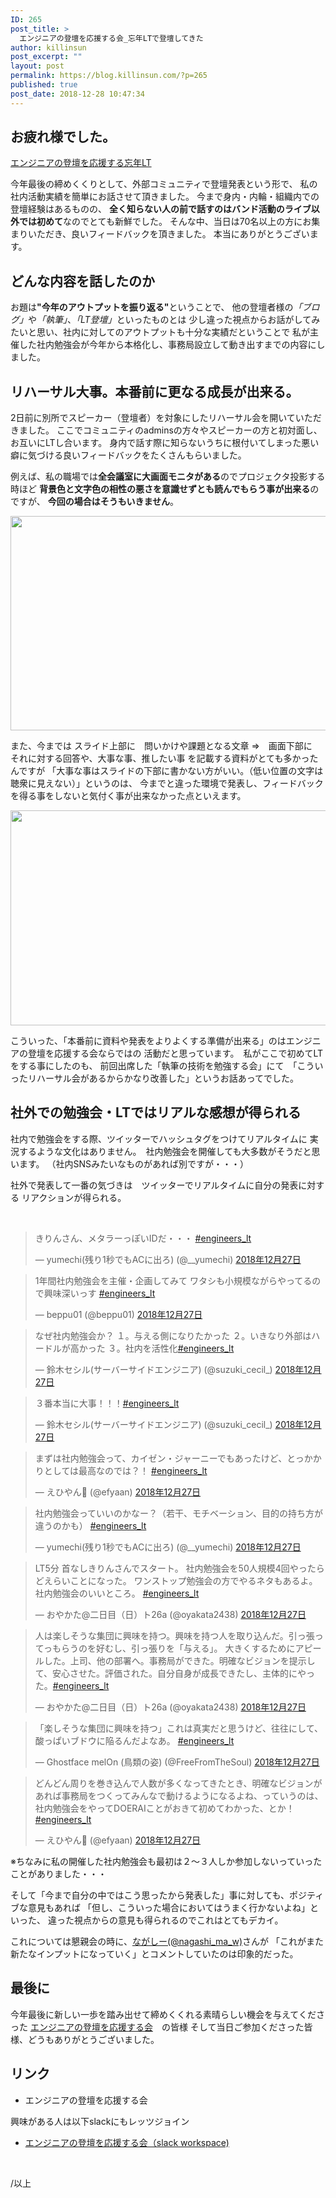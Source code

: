 ```yaml
---
ID: 265
post_title: >
  エンジニアの登壇を応援する会_忘年LTで登壇してきた
author: killinsun
post_excerpt: ""
layout: post
permalink: https://blog.killinsun.com/?p=265
published: true
post_date: 2018-12-28 10:47:34
---
```

<h2>お疲れ様でした。</h2>
<a href="https://techplay.jp/event/705867" target="_blank" rel="noopener">エンジニアの登壇を応援する忘年LT</a>

今年最後の締めくくりとして、外部コミュニティで登壇発表という形で、
私の社内活動実績を簡単にお話させて頂きました。
今まで身内・内輪・組織内での登壇経験はあるものの、
<strong>全く知らない人の前で話すのはバンド活動のライブ以外では初めて</strong>なのでとても新鮮でした。
そんな中、当日は70名以上の方にお集まりいただき、良いフィードバックを頂きました。
本当にありがとうございます。
<h2>どんな内容を話したのか</h2>
<script async class="speakerdeck-embed" data-id="4ee1fdcd2ef44bd68945203068d16fc4" data-ratio="1.33333333333333" src="//speakerdeck.com/assets/embed.js"></script>
お題は<strong>"今年のアウトプットを振り返る"</strong>ということで、
他の登壇者様の<em>「ブログ」</em>や<em>「執筆」</em>、<em>「LT登壇」</em>といったものとは
少し違った視点からお話がしてみたいと思い、社内に対してのアウトプットも十分な実績だということで
私が主催した社内勉強会が今年から本格化し、事務局設立して動き出すまでの内容にしました。
<h2>リハーサル大事。本番前に更なる成長が出来る。</h2>
2日前に別所でスピーカー（登壇者）を対象にしたリハーサル会を開いていただきました。
ここでコミュニティのadminsの方々やスピーカーの方と初対面し、お互いにLTし合います。
身内で話す際に知らないうちに根付いてしまった悪い癖に気づける良いフィードバックをたくさんもらいました。

例えば、私の職場では<strong>全会議室に大画面モニタがある</strong>のでプロジェクタ投影する時ほど
<strong>背景色と文字色の相性の悪さを意識せずとも読んでもらう事が出来る</strong>のですが、
<strong>今回の場合はそうもいきません</strong>。

<img class="alignnone wp-image-268" src="https://blog.killinsun.com/wp-content/uploads/2018/12/example2.jpg" alt="" width="618" height="343" />

また、今までは
スライド上部に　問いかけや課題となる文章
⇒　画面下部に　それに対する回答や、大事な事、推したい事
を記載する資料がとても多かったんですが
「大事な事はスライドの下部に書かない方がいい。（低い位置の文字は聴衆に見えない）」というのは、
今までと違った環境で発表し、フィードバックを得る事をしないと気付く事が出来なかった点といえます。

<img class="alignnone wp-image-267" src="https://blog.killinsun.com/wp-content/uploads/2018/12/example1.png" alt="" width="621" height="344" />

こういった、「本番前に資料や発表をよりよくする準備が出来る」のはエンジニアの登壇を応援する会ならではの
活動だと思っています。　私がここで初めてLTをする事にしたのも、
前回出席した「執筆の技術を勉強する会」にて　「こういったリハーサル会があるからかなり改善した」というお話あってでした。
<h2>社外での勉強会・LTではリアルな感想が得られる</h2>
社内で勉強会をする際、ツイッターでハッシュタグをつけてリアルタイムに
実況するような文化はありません。　社内勉強会を開催しても大多数がそうだと思います。
（社内SNSみたいなものがあれば別ですが・・・）

社外で発表して一番の気づきは　ツイッターでリアルタイムに自分の発表に対する
リアクションが得られる。

&nbsp;
<blockquote class="twitter-tweet" data-lang="ja">
<p dir="ltr" lang="ja">きりんさん、メタラーっぽいIDだ・・・
<a href="https://twitter.com/hashtag/engineers_lt?src=hash&amp;ref_src=twsrc%5Etfw">#engineers_lt</a></p>
— yumechi(残り1秒でもACに出ろ) (@__yumechi) <a href="https://twitter.com/__yumechi/status/1078239078884077568?ref_src=twsrc%5Etfw">2018年12月27日</a></blockquote>
<script async src="https://platform.twitter.com/widgets.js" charset="utf-8"></script>
<blockquote class="twitter-tweet" data-lang="ja">
<p dir="ltr" lang="ja">1年間社内勉強会を主催・企画してみて
ワタシも小規模ながらやってるので興味深いっす <a href="https://twitter.com/hashtag/engineers_lt?src=hash&amp;ref_src=twsrc%5Etfw">#engineers_lt</a></p>
— beppu01 (@beppu01) <a href="https://twitter.com/beppu01/status/1078239368064552960?ref_src=twsrc%5Etfw">2018年12月27日</a></blockquote>
<script async src="https://platform.twitter.com/widgets.js" charset="utf-8"></script>
<blockquote class="twitter-tweet" data-lang="ja">
<p dir="ltr" lang="ja">なぜ社内勉強会か？
１。与える側になりたかった
２。いきなり外部はハードルが高かった
３。社内を活性化<a href="https://twitter.com/hashtag/engineers_lt?src=hash&amp;ref_src=twsrc%5Etfw">#engineers_lt</a></p>
— 鈴木セシル(サーバーサイドエンジニア) (@suzuki_cecil_) <a href="https://twitter.com/suzuki_cecil_/status/1078239516425515008?ref_src=twsrc%5Etfw">2018年12月27日</a></blockquote>
<script async src="https://platform.twitter.com/widgets.js" charset="utf-8"></script>
<blockquote class="twitter-tweet" data-lang="ja">
<p dir="ltr" lang="ja">３番本当に大事！！！<a href="https://twitter.com/hashtag/engineers_lt?src=hash&amp;ref_src=twsrc%5Etfw">#engineers_lt</a></p>
— 鈴木セシル(サーバーサイドエンジニア) (@suzuki_cecil_) <a href="https://twitter.com/suzuki_cecil_/status/1078239559475912704?ref_src=twsrc%5Etfw">2018年12月27日</a></blockquote>
<script async src="https://platform.twitter.com/widgets.js" charset="utf-8"></script>
<blockquote class="twitter-tweet" data-lang="ja">
<p dir="ltr" lang="ja">まずは社内勉強会って、カイゼン・ジャーニーでもあったけど、とっかかりとしては最高なのでは？！ <a href="https://twitter.com/hashtag/engineers_lt?src=hash&amp;ref_src=twsrc%5Etfw">#engineers_lt</a></p>
— えひやん (@efyaan) <a href="https://twitter.com/efyaan/status/1078239595798482944?ref_src=twsrc%5Etfw">2018年12月27日</a></blockquote>
<script async src="https://platform.twitter.com/widgets.js" charset="utf-8"></script>
<blockquote class="twitter-tweet" data-lang="ja">
<p dir="ltr" lang="ja">社内勉強会っていいのかなー？（若干、モチベーション、目的の持ち方が違うのかも）
<a href="https://twitter.com/hashtag/engineers_lt?src=hash&amp;ref_src=twsrc%5Etfw">#engineers_lt</a></p>
— yumechi(残り1秒でもACに出ろ) (@__yumechi) <a href="https://twitter.com/__yumechi/status/1078240096787152897?ref_src=twsrc%5Etfw">2018年12月27日</a></blockquote>
<script async src="https://platform.twitter.com/widgets.js" charset="utf-8"></script>
<blockquote class="twitter-tweet" data-lang="ja">
<p dir="ltr" lang="ja">LT5分
首なしきりんさんでスタート。
社内勉強会を50人規模4回やったらどえらいことになった。
ワンストップ勉強会の方でやるネタもあるよ。
社内勉強会のいいところ。
<a href="https://twitter.com/hashtag/engineers_lt?src=hash&amp;ref_src=twsrc%5Etfw">#engineers_lt</a></p>
— おやかた@二日目（日）ト26a (@oyakata2438) <a href="https://twitter.com/oyakata2438/status/1078239417859338240?ref_src=twsrc%5Etfw">2018年12月27日</a></blockquote>
<script async src="https://platform.twitter.com/widgets.js" charset="utf-8"></script>
<blockquote class="twitter-tweet" data-lang="ja">
<p dir="ltr" lang="ja">人は楽しそうな集団に興味を持つ。興味を持つ人を取り込んだ。引っ張ってっもらうのを好むし、引っ張りを「与える」。 大きくするためにアピールした。上司、他の部署へ。事務局ができた。明確なビジョンを提示して、安心させた。評価された。自分自身が成長できたし、主体的にやった。<a href="https://twitter.com/hashtag/engineers_lt?src=hash&amp;ref_src=twsrc%5Etfw">#engineers_lt</a></p>
— おやかた@二日目（日）ト26a (@oyakata2438) <a href="https://twitter.com/oyakata2438/status/1078240182485172224?ref_src=twsrc%5Etfw">2018年12月27日</a></blockquote>
<script async src="https://platform.twitter.com/widgets.js" charset="utf-8"></script>
<blockquote class="twitter-tweet" data-lang="ja">
<p dir="ltr" lang="ja">「楽しそうな集団に興味を持つ」これは真実だと思うけど、往往にして、酸っぱいブドウに陥るんだよなあ。 <a href="https://twitter.com/hashtag/engineers_lt?src=hash&amp;ref_src=twsrc%5Etfw">#engineers_lt</a></p>
— Ghostface melOn (鳥類の姿) (@FreeFromTheSoul) <a href="https://twitter.com/FreeFromTheSoul/status/1078240234951725056?ref_src=twsrc%5Etfw">2018年12月27日</a></blockquote>
<script async src="https://platform.twitter.com/widgets.js" charset="utf-8"></script>
<blockquote class="twitter-tweet" data-lang="ja">
<p dir="ltr" lang="ja">どんどん周りを巻き込んで人数が多くなってきたとき、明確なビジョンがあれば事務局をつくってみんなで動けるようになるよね、っていうのは、社内勉強会をやってDOERAIことがおきて初めてわかった、とか！<a href="https://twitter.com/hashtag/engineers_lt?src=hash&amp;ref_src=twsrc%5Etfw">#engineers_lt</a></p>
— えひやん (@efyaan) <a href="https://twitter.com/efyaan/status/1078240246272188416?ref_src=twsrc%5Etfw">2018年12月27日</a></blockquote>
<script async src="https://platform.twitter.com/widgets.js" charset="utf-8"></script>

※ちなみに私の開催した社内勉強会も最初は２～３人しか参加しないっていったことがありました・・・


そして「今まで自分の中ではこう思ったから発表した」事に対しても、ポジティブな意見もあれば
「但し、こういった場合においてはうまく行かないよね」といった、
違った視点からの意見も得られるのでこれはとてもデカイ。

これについては懇親会の時に、<a href="https://twitter.com/nagashi_ma_w">ながしー(@nagashi_ma_w)</a>さんが
「これがまた新たなインプットになっていく」とコメントしていたのは印象的だった。
<h2>最後に</h2>
今年最後に新しい一歩を踏み出せて締めくくれる素晴らしい機会を与えてくださった
<a href="https://techplay.jp/community/engineers-lt">エンジニアの登壇を応援する会</a>　の皆様
そして当日ご参加くださった皆様、どうもありがとうございました。
<h2>リンク</h2>
<ul>
 	<li>エンジニアの登壇を応援する会</li>
</ul>
興味がある人は以下slackにもレッツジョイン
<ul>
 	<li><a href="http://bit.ly/elt-slack">エンジニアの登壇を応援する会（slack workspace)</a></li>
</ul>
&nbsp;

/以上
